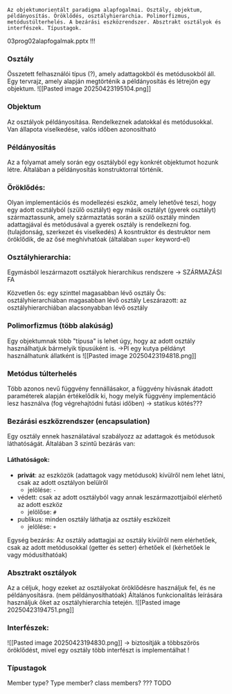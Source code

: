 ```
Az objektumorientált paradigma alapfogalmai. Osztály, objektum, példányosítás. Öröklődés, osztályhierarchia. Polimorfizmus, metódustúlterhelés. A bezárási eszközrendszer. Absztrakt osztályok és interfészek. Típustagok.
```

03prog02alapfogalmak.pptx !!!
### **Osztály**
Összetett felhasználói típus (?), amely adattagokból és metódusokból áll.
Egy tervrajz, amely alapján megtörténik a példányosítás és létrejön egy objektum.
![[Pasted image 20250423195104.png]]
### **Objektum**
Az osztályok példányosítása. Rendelkeznek adatokkal és metódusokkal.
Van állapota viselkedése, valós időben azonosítható

### **Példányosítás**
Az a folyamat amely során egy osztályból egy konkrét objektumot hozunk létre.
Általában a példányosítás konstruktorral történik.

### **Öröklődés**:
Olyan implementációs és modellezési eszköz, amely lehetővé teszi, hogy egy adott osztályból (szülő osztályt) egy másik osztályt (gyerek osztályt) származtassunk, amely származtatás során a szülő osztály minden adattagjával és metódusával a gyerek osztály is rendelkezni fog. (tulajdonság, szerkezet és viselkedés)
A kosntruktor és destruktor nem öröklődik, de az ősé meghívhatóak (általában `super` keyword-el)
### **Osztályhierarchia**:
Egymásból leszármazott osztályok hierarchikus rendszere -> SZÁRMAZÁSI FA

Közvetlen ős: egy szinttel magasabban lévő osztály
Ős: osztályhierarchiában magasabban lévő osztály
Leszárazott: az osztályhierarchiában alacsonyabban lévő osztály

### **Polimorfizmus** (több alakúság)
Egy objektumnak több "típusa" is lehet úgy, hogy az adott osztály használhatjuk bármelyik típusúként is.
->Pl egy kutya példányt használhatunk állatként is
![[Pasted image 20250423194818.png]]

### **Metódus túlterhelés**
Több azonos nevű függvény fennállásakor, a függvény hívásnak átadott paraméterek alapján értékelődik ki, hogy melyik függvény implementáció lesz használva (fog végrehajtódni futási időben) -> statikus kötés???

### Bezárási eszközrendszer (encapsulation)
Egy osztály ennek használatával szabályozz az adattagok és metódusok láthatóságát. Általában 3 szintű bezárás van:
#### Láthatóságok:
- **privát**: az eszközök (adattagok vagy metódusok) kívülről nem lehet látni, csak az adott osztályon belülről
	- jelölése: `-`
- védett: csak az adott osztályból vagy annak leszármazottjaiból elérhető az adott eszköz
	- jelölőse: `#`
- publikus: minden osztály láthatja az osztály eszközeit
	- jelölése: `+`

Egység bezárás: 
Az osztály adattagjai az osztály kívülről nem elérhetőek, csak az adott metódusokkal (getter és setter) érhetőek el (kérhetőek le vagy módusíthatóak)

### Absztrakt osztályok
Az a céljuk, hogy ezeket az osztályokat öröklődésre használjuk fel, és ne példányosításra. (nem példányosíthatóak)
Általános funkcionalitás leírására használjuk őket az osztályhierarchia tetején.
![[Pasted image 20250423194751.png]]
### Interfészek:
![[Pasted image 20250423194830.png]]
-> biztosítják a többszörös öröklődést, mivel egy osztály több interfészt is implementálhat !

### Típustagok
Member type? Type member? class members?
??? TODO